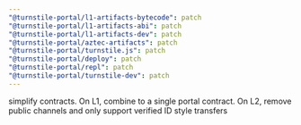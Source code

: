 ```yaml
---
"@turnstile-portal/l1-artifacts-bytecode": patch
"@turnstile-portal/l1-artifacts-abi": patch
"@turnstile-portal/l1-artifacts-dev": patch
"@turnstile-portal/aztec-artifacts": patch
"@turnstile-portal/turnstile.js": patch
"@turnstile-portal/deploy": patch
"@turnstile-portal/repl": patch
"@turnstile-portal/turnstile-dev": patch
---
```


simplify contracts. On L1, combine to a single portal contract. On L2, remove public channels and only support verified ID style transfers

